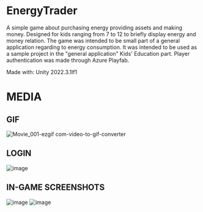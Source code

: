 # EnergyTrader
A simple game about purchasing energy providing assets and making money. Designed for kids ranging from 7 to 12 to briefly display energy and money relation. The game was intended to be small part of a general application regarding to energy consumption. It was intended to be used as a sample project in the "general application" Kids' Education part. Player authentication was made through Azure Playfab.

Made with: Unity 2022.3.1lf1

# MEDIA
## GIF
![Movie_001-ezgif com-video-to-gif-converter](https://github.com/Oguzoz1/EnergyTrader/assets/96492946/ca268bd1-c654-4c52-b3ae-dfe3723a38fa)
## LOGIN
![image](https://github.com/Oguzoz1/EnergyTrader/assets/96492946/ba62d6e3-8020-45d6-af06-ad4416fa347a)
## IN-GAME SCREENSHOTS
![image](https://github.com/Oguzoz1/EnergyTrader/assets/96492946/87191ba0-8325-4cae-bec1-e7bae1c73c36)
![image](https://github.com/Oguzoz1/EnergyTrader/assets/96492946/d46ced17-c874-47a9-9ebf-7070cb79386a)
